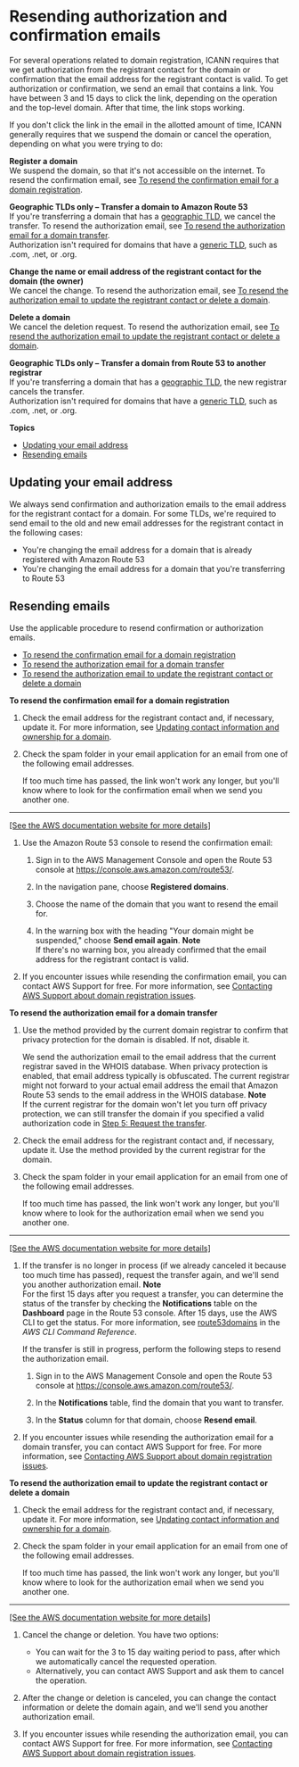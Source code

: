 # Resending authorization and confirmation emails<a name="domain-click-email-link"></a>

For several operations related to domain registration, ICANN requires that we get authorization from the registrant contact for the domain or confirmation that the email address for the registrant contact is valid\. To get authorization or confirmation, we send an email that contains a link\. You have between 3 and 15 days to click the link, depending on the operation and the top\-level domain\. After that time, the link stops working\.

If you don't click the link in the email in the allotted amount of time, ICANN generally requires that we suspend the domain or cancel the operation, depending on what you were trying to do:

**Register a domain**  
We suspend the domain, so that it's not accessible on the internet\. To resend the confirmation email, see [To resend the confirmation email for a domain registration](#domain-click-email-link-register-procedure)\.

**Geographic TLDs only – Transfer a domain to Amazon Route 53**  
If you're transferring a domain that has a [geographic TLD](https://docs.aws.amazon.com/Route53/latest/DeveloperGuide/registrar-tld-list.html#registrar-tld-list-geographic), we cancel the transfer\. To resend the authorization email, see [To resend the authorization email for a domain transfer](#domain-click-email-link-transfer-procedure)\.  
Authorization isn't required for domains that have a [generic TLD](https://docs.aws.amazon.com/Route53/latest/DeveloperGuide/registrar-tld-list.html#registrar-tld-list-generic), such as \.com, \.net, or \.org\.

**Change the name or email address of the registrant contact for the domain \(the owner\)**  
We cancel the change\. To resend the authorization email, see [To resend the authorization email to update the registrant contact or delete a domain](#domain-click-email-link-update-procedure)\.

**Delete a domain**  
We cancel the deletion request\. To resend the authorization email, see [To resend the authorization email to update the registrant contact or delete a domain](#domain-click-email-link-update-procedure)\.

**Geographic TLDs only – Transfer a domain from Route 53 to another registrar**  
If you're transferring a domain that has a [geographic TLD](https://docs.aws.amazon.com/Route53/latest/DeveloperGuide/registrar-tld-list.html#registrar-tld-list-geographic), the new registrar cancels the transfer\.  
Authorization isn't required for domains that have a [generic TLD](https://docs.aws.amazon.com/Route53/latest/DeveloperGuide/registrar-tld-list.html#registrar-tld-list-generic), such as \.com, \.net, or \.org\.

**Topics**
+ [Updating your email address](#domain-click-email-link-update-address)
+ [Resending emails](#domain-click-email-link-resend-email)

## Updating your email address<a name="domain-click-email-link-update-address"></a>

We always send confirmation and authorization emails to the email address for the registrant contact for a domain\. For some TLDs, we're required to send email to the old and new email addresses for the registrant contact in the following cases:
+ You're changing the email address for a domain that is already registered with Amazon Route 53
+ You're changing the email address for a domain that you're transferring to Route 53

## Resending emails<a name="domain-click-email-link-resend-email"></a>

Use the applicable procedure to resend confirmation or authorization emails\.
+ [To resend the confirmation email for a domain registration](#domain-click-email-link-register-procedure)
+ [To resend the authorization email for a domain transfer](#domain-click-email-link-transfer-procedure)
+ [To resend the authorization email to update the registrant contact or delete a domain](#domain-click-email-link-update-procedure)<a name="domain-click-email-link-register-procedure"></a>

**To resend the confirmation email for a domain registration**

1. Check the email address for the registrant contact and, if necessary, update it\. For more information, see [Updating contact information and ownership for a domain](domain-update-contacts.md)\.

1. Check the spam folder in your email application for an email from one of the following email addresses\.

   If too much time has passed, the link won't work any longer, but you'll know where to look for the confirmation email when we send you another one\.  
****    
[\[See the AWS documentation website for more details\]](http://docs.aws.amazon.com/Route53/latest/DeveloperGuide/domain-click-email-link.html)

1. Use the Amazon Route 53 console to resend the confirmation email:

   1. Sign in to the AWS Management Console and open the Route 53 console at [https://console\.aws\.amazon\.com/route53/](https://console.aws.amazon.com/route53/)\.

   1. In the navigation pane, choose **Registered domains**\.

   1. Choose the name of the domain that you want to resend the email for\.

   1. In the warning box with the heading "Your domain might be suspended," choose **Send email again**\.
**Note**  
If there's no warning box, you already confirmed that the email address for the registrant contact is valid\.

1. If you encounter issues while resending the confirmation email, you can contact AWS Support for free\. For more information, see [Contacting AWS Support about domain registration issues](domain-contact-support.md)\.<a name="domain-click-email-link-transfer-procedure"></a>

**To resend the authorization email for a domain transfer**

1. Use the method provided by the current domain registrar to confirm that privacy protection for the domain is disabled\. If not, disable it\.

   We send the authorization email to the email address that the current registrar saved in the WHOIS database\. When privacy protection is enabled, that email address typically is obfuscated\. The current registrar might not forward to your actual email address the email that Amazon Route 53 sends to the email address in the WHOIS database\. 
**Note**  
If the current registrar for the domain won't let you turn off privacy protection, we can still transfer the domain if you specified a valid authorization code in [Step 5: Request the transfer](domain-transfer-to-route-53.md#domain-transfer-to-route-53-request-transfer)\.

1. Check the email address for the registrant contact and, if necessary, update it\. Use the method provided by the current registrar for the domain\.

1. Check the spam folder in your email application for an email from one of the following email addresses\.

   If too much time has passed, the link won't work any longer, but you'll know where to look for the authorization email when we send you another one\.  
****    
[\[See the AWS documentation website for more details\]](http://docs.aws.amazon.com/Route53/latest/DeveloperGuide/domain-click-email-link.html)

1. If the transfer is no longer in process \(if we already canceled it because too much time has passed\), request the transfer again, and we'll send you another authorization email\.
**Note**  
For the first 15 days after you request a transfer, you can determine the status of the transfer by checking the **Notifications** table on the **Dashboard** page in the Route 53 console\. After 15 days, use the AWS CLI to get the status\. For more information, see [route53domains](https://docs.aws.amazon.com/cli/latest/reference/route53domains/index.html) in the *AWS CLI Command Reference*\.

   If the transfer is still in progress, perform the following steps to resend the authorization email\.

   1. Sign in to the AWS Management Console and open the Route 53 console at [https://console\.aws\.amazon\.com/route53/](https://console.aws.amazon.com/route53/)\.

   1. In the **Notifications** table, find the domain that you want to transfer\.

   1. In the **Status** column for that domain, choose **Resend email**\.

1. If you encounter issues while resending the authorization email for a domain transfer, you can contact AWS Support for free\. For more information, see [Contacting AWS Support about domain registration issues](domain-contact-support.md)\.<a name="domain-click-email-link-update-procedure"></a>

**To resend the authorization email to update the registrant contact or delete a domain**

1. Check the email address for the registrant contact and, if necessary, update it\. For more information, see [Updating contact information and ownership for a domain](domain-update-contacts.md)\.

1. Check the spam folder in your email application for an email from one of the following email addresses\.

   If too much time has passed, the link won't work any longer, but you'll know where to look for the authorization email when we send you another one\.  
****    
[\[See the AWS documentation website for more details\]](http://docs.aws.amazon.com/Route53/latest/DeveloperGuide/domain-click-email-link.html)

1. Cancel the change or deletion\. You have two options:
   + You can wait for the 3 to 15 day waiting period to pass, after which we automatically cancel the requested operation\. 
   + Alternatively, you can contact AWS Support and ask them to cancel the operation\.

1. After the change or deletion is canceled, you can change the contact information or delete the domain again, and we'll send you another authorization email\.

1. If you encounter issues while resending the authorization email, you can contact AWS Support for free\. For more information, see [Contacting AWS Support about domain registration issues](domain-contact-support.md)\.